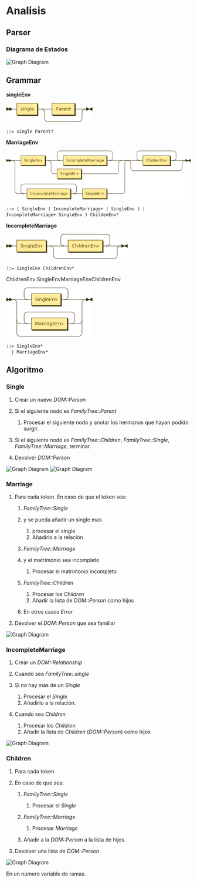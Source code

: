 Analisis[](#Analisis)
=====================

Parser[](#Parser)
------------------

### Diagrama de Estados[](#Diagrama-de-Estados)

![Graph
Diagram](images/status.png)

Grammar[](#Grammar)
--------------------

**singleEnv**

![image](images/singleEnv.png)

    ::= single Parent?

**MarriageEnv**

![image](images/marriageEnv.png)

    ::= ( SingleEnv ( IncompleteMarriage+ | SingleEnv ) | IncompleteMarriage+ SingleEnv ) ChildenEnv*

**IncompleteMarriage**

![image](images/incompleteMarriage.png)

    ::= SingleEnv ChildrenEnv*

ChildrenEnv:SingleEnvMarriageEnvChildrenEnv

![image](images/childrenEnv.png)

    ::= SingleEnv*
      | MarriageEnv*

Algoritmo[](#Algoritmo)
------------------------

### Single[](#Single)

1.  Crear un nuevo *DOM::Person*
2.  Si el siguiente nodo es *FamilyTree::Parent*
    1.  Procesar el siguiente nodo y anotar los hermanos que hayan
        podido surgir.

3.  Si el siguiente nodo es *FamilyTree::Children*,
    *FamilyTree::Single*, *FamilyTree::Marriage*, terminar.
4.  Devolver *DOM::Person*

![Graph
Diagram](/system/images/graphviz/978b306bb7b148c0d43b5f7e306eecf3.png)
![Graph
Diagram](/system/images/graphviz/e20110b3a02af96a4f305b3efdab22fc.png)

### Marriage[](#Marriage)

1.  Para cada token. En caso de que el token sea:
    1.  *FamilyTree::Single*
    2.  y se pueda añadir un single mas
        1.  procesar el single
        2.  Añadirlo a la relación

    3.  *FamilyTree::Marriage*
    4.  y el matrimonio sea incompleto
        1.  Procesar el matrimonio incompleto

    5.  *FamilyTree::Children*
        1.  Procesar los *Children*
        2.  Añadir la lista de *DOM::Person* como hijos

    6.  En otros casos *Error*

2.  Devolver el *DOM::Person* que sea familiar

![Graph
Diagram](/system/images/graphviz/574e6c58e2718f213aeddb5f885f67d3.png)

### IncompleteMarriage[](#IncompleteMarriage)

1.  Crear un *DOM::Relationship*
2.  Cuando sea *FamilyTree::single*
3.  Si no hay más de un *Single*
    1.  Procesar el *Single*
    2.  Añadirlo a la relación.

4.  Cuando sea *Children*
    1.  Procesar los *Children*
    2.  Añadir la lista de *Children* (*DOM::Person*) como hijos

![Graph
Diagram](/system/images/graphviz/c11c69eedec4bf092fcd7e3522eb3b34.png)

### Children[](#Children)

1.  Para cada token
2.  En caso de que sea:
    1.  *FamilyTree::Single*
        1.  Procesar el *Single*

    2.  *FamilyTree::Marriage*
        1.  Procesar *Marriage*

    3.  Añadir a la *DOM::Person* a la lista de hijos.

3.  Devolver una lista de *DOM::Person*

![Graph
Diagram](/system/images/graphviz/2d2e51fafcbd69dfc3169735c325a5d8.png)

En un número variable de ramas.
